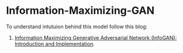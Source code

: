 # Information-Maximizing-GAN

To understand intutuion behind this model follow this blog:

1. [Information Maximizing Generative Adversarial Network (InfoGAN): Introduction and Implementation](https://theailearner.com/2020/02/03/information-maximizing-generative-adversarial-network-infogan-introduction-and-implementation/).
